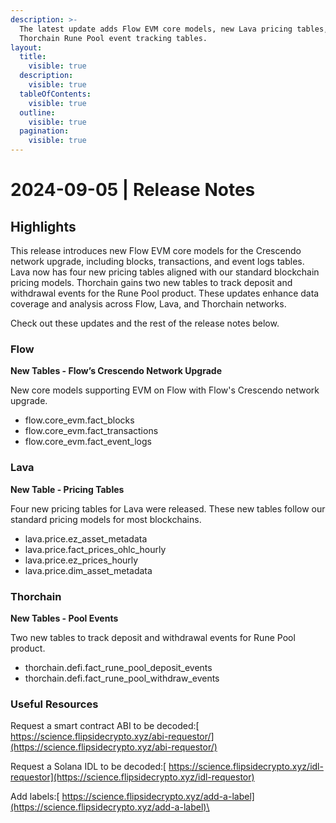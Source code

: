```yaml
---
description: >-
  The latest update adds Flow EVM core models, new Lava pricing tables, and
  Thorchain Rune Pool event tracking tables.
layout:
  title:
    visible: true
  description:
    visible: true
  tableOfContents:
    visible: true
  outline:
    visible: true
  pagination:
    visible: true
---
```


# 2024-09-05 | Release Notes

## Highlights

This release introduces new Flow EVM core models for the Crescendo network upgrade, including blocks, transactions, and event logs tables. Lava now has four new pricing tables aligned with our standard blockchain pricing models. Thorchain gains two new tables to track deposit and withdrawal events for the Rune Pool product. These updates enhance data coverage and analysis across Flow, Lava, and Thorchain networks.

Check out these updates and the rest of the release notes below.

### Flow

**New Tables - Flow’s Crescendo Network Upgrade**

New core models supporting EVM on Flow with Flow's Crescendo network upgrade.

* flow.core\_evm.fact\_blocks
* flow.core\_evm.fact\_transactions
* flow.core\_evm.fact\_event\_logs

### Lava

**New Table - Pricing Tables**

Four new pricing tables for Lava were released. These new tables follow our standard pricing models for most blockchains.&#x20;

* lava.price.ez\_asset\_metadata
* lava.price.fact\_prices\_ohlc\_hourly
* lava.price.ez\_prices\_hourly
* lava.price.dim\_asset\_metadata

### Thorchain

**New Tables - Pool Events**

Two new tables to track deposit and withdrawal events for Rune Pool product.

* thorchain.defi.fact\_rune\_pool\_deposit\_events
* thorchain.defi.fact\_rune\_pool\_withdraw\_events

### Useful Resources

Request a smart contract ABI to be decoded:[ https://science.flipsidecrypto.xyz/abi-requestor/](https://science.flipsidecrypto.xyz/abi-requestor/)

Request a Solana IDL to be decoded:[ https://science.flipsidecrypto.xyz/idl-requestor](https://science.flipsidecrypto.xyz/idl-requestor)

Add labels:[ https://science.flipsidecrypto.xyz/add-a-label](https://science.flipsidecrypto.xyz/add-a-label)\
